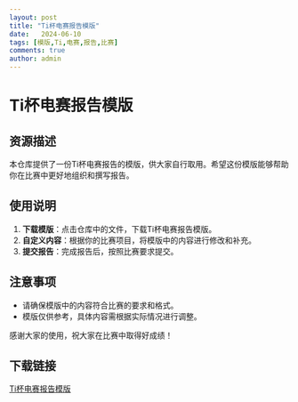 ```yaml
---
layout: post
title: "Ti杯电赛报告模版"
date:   2024-06-10
tags: [模版,Ti,电赛,报告,比赛]
comments: true
author: admin
---
```

# Ti杯电赛报告模版

## 资源描述

本仓库提供了一份Ti杯电赛报告的模版，供大家自行取用。希望这份模版能够帮助你在比赛中更好地组织和撰写报告。

## 使用说明

1. **下载模版**：点击仓库中的文件，下载Ti杯电赛报告模版。
2. **自定义内容**：根据你的比赛项目，将模版中的内容进行修改和补充。
3. **提交报告**：完成报告后，按照比赛要求提交。

## 注意事项

- 请确保模版中的内容符合比赛的要求和格式。
- 模版仅供参考，具体内容需根据实际情况进行调整。

感谢大家的使用，祝大家在比赛中取得好成绩！

## 下载链接

[Ti杯电赛报告模版](https://pan.quark.cn/s/209cadc6fc56)